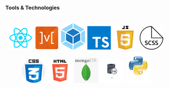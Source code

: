 <h3>Tools & Technologies</h3>
<h1 align="center">
 <img src="./assets/react-icon.png" width="75"/>
 <img src="./assets/mobx-icon.png" width="75"/>
 <img src="./assets/webpack-icon.png" width="75"/>
 <img src="./assets/ts-icon.png" width="75"/>
 <img src="./assets/js-icon.png" width="75"/>
 <img src="./assets/scss-icon.png" width="75"/>
 <img src="./assets/css-icon.png" width="75"/>
 <img src="./assets/html-icon.png" width="75"/>
 <img src="./assets/mongo-icon.png" width="75"/>
 <img src="./assets/sql-icon.png" width="75"/>
 <img src="./assets/python-icon.png" width="75"/>
</h1>
